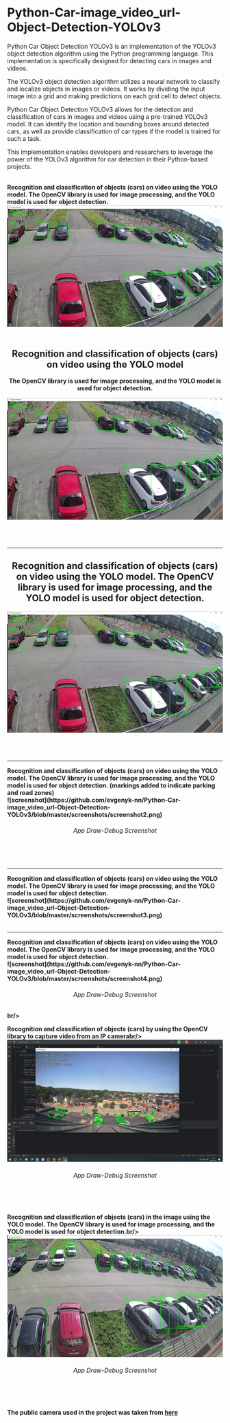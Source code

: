 # Python-Car-image_video_url-Object-Detection-YOLOv3
<p>Python Car Object Detection YOLOv3 is an implementation of the YOLOv3 object detection algorithm using the Python programming language. This implementation is specifically designed for detecting cars in images and videos.

The YOLOv3 object detection algorithm utilizes a neural network to classify and localize objects in images or videos. It works by dividing the input image into a grid and making predictions on each grid cell to detect objects.

Python Car Object Detection YOLOv3 allows for the detection and classification of cars in images and videos using a pre-trained YOLOv3 model. It can identify the location and bounding boxes around detected cars, as well as provide classification of car types if the model is trained for such a task.

This implementation enables developers and researchers to leverage the power of the YOLOv3 algorithm for car detection in their Python-based projects.<br/><br/>






<b>Recognition and classification of objects (cars) on video using the YOLO model. 
The OpenCV library is used for image processing, and the YOLO model is used for object detection.<br/>
![screenshot](https://github.com/evgenyk-nn/Python-Car-image_video_url-Object-Detection-YOLOv3/blob/master/screenshots/screenshot1.png)
<br/><br/>

<h2 align="center">Recognition and classification of objects (cars) on video using the YOLO model</h2>
<p align="center">The OpenCV library is used for image processing, and the YOLO model is used for object detection.</p>
<p align="center"><img src="https://github.com/evgenyk-nn/Python-Car-image_video_url-Object-Detection-YOLOv3/blob/master/screenshots/screenshot1.png" alt="App Screenshot"></p>
<br/><br/>

<hr>
<h2 align="center">Recognition and classification of objects (cars) on video using the YOLO model. The OpenCV library is used for image processing, and the YOLO model is used for object detection.</h2>
<p align="center"><img src="https://github.com/evgenyk-nn/Python-Car-image_video_url-Object-Detection-YOLOv3/blob/master/screenshots/screenshot1.png" alt="App Screenshot"></p>
<br/><br/>


<hr>
<b>Recognition and classification of objects (cars) on video using the YOLO model. The OpenCV library is used for image processing, and the YOLO model is used for object detection. (markings added to indicate parking and road zones)<br/>
![screenshot](https://github.com/evgenyk-nn/Python-Car-image_video_url-Object-Detection-YOLOv3/blob/master/screenshots/screenshot2.png)
<h6 align="center">App Draw-Debug Screenshot</h6>
<br/><br/>

<hr>
<b>Recognition and classification of objects (cars) on video using the YOLO model. The OpenCV library is used for image processing, and the YOLO model is used for object detection.<br/>
![screenshot](https://github.com/evgenyk-nn/Python-Car-image_video_url-Object-Detection-YOLOv3/blob/master/screenshots/screenshot3.png)
<br/><br/>

<hr>
<b>Recognition and classification of objects (cars) on video using the YOLO model. The OpenCV library is used for image processing, and the YOLO model is used for object detection.<br/>
![screenshot](https://github.com/evgenyk-nn/Python-Car-image_video_url-Object-Detection-YOLOv3/blob/master/screenshots/screenshot4.png)
<h6 align="center">App Draw-Debug Screenshot</h6>
br/><br/>

<b>Recognition and classification of objects (cars) by using the OpenCV library to capture video from an IP camerabr/>
![screenshot](https://github.com/evgenyk-nn/Python-Car-image_video_url-Object-Detection-YOLOv3/blob/master/screenshots/screenshot5.png)
<h6 align="center">App Draw-Debug Screenshot</h6>
<br/><br/>


<b>Recognition and classification of objects (cars) in the image using the YOLO model. The OpenCV library is used for image processing, and the YOLO model is used for object detection.br/>
![screenshot](https://github.com/evgenyk-nn/Python-Car-image_video_url-Object-Detection-YOLOv3/blob/master/screenshots/screenshot6.png)
<h6 align="center">App Draw-Debug Screenshot</h6>
<br/><br/>


The public camera used in the project was taken from [here](http://68.188.109.50/cgi-bin/camera)
